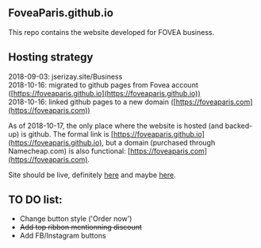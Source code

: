 ## FoveaParis.github.io
This repo contains the website developed for FOVEA business.

## Hosting strategy
2018-09-03: jserizay.site/Business  
2018-10-16: migrated to github pages from Fovea account ([https://foveaparis.github.io](https://foveaparis.github.io))  
2018-10-16: linked github pages to a new domain ([https://foveaparis.com](https://foveaparis.com))  

As of 2018-10-17, the only place where the website is hosted (and backed-up) is github. The formal link is [https://foveaparis.github.io](https://foveaparis.github.io), but a domain (purchased through Namecheap.com) is also functional: [https://foveaparis.com](https://foveaparis.com).  
  
Site should be live, definitely [here](https://foveaparis.github.io) and maybe [here](https://foveaparis.com).

## TO DO list:
* Change button style ('Order now')  
* ~~Add top ribbon mentionning discount~~  
* Add FB/Instagram buttons  